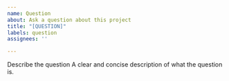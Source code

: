 ```yaml
---
name: Question
about: Ask a question about this project
title: "[QUESTION]"
labels: question
assignees: ''

---
```


Describe the question
A clear and concise description of what the question is.
